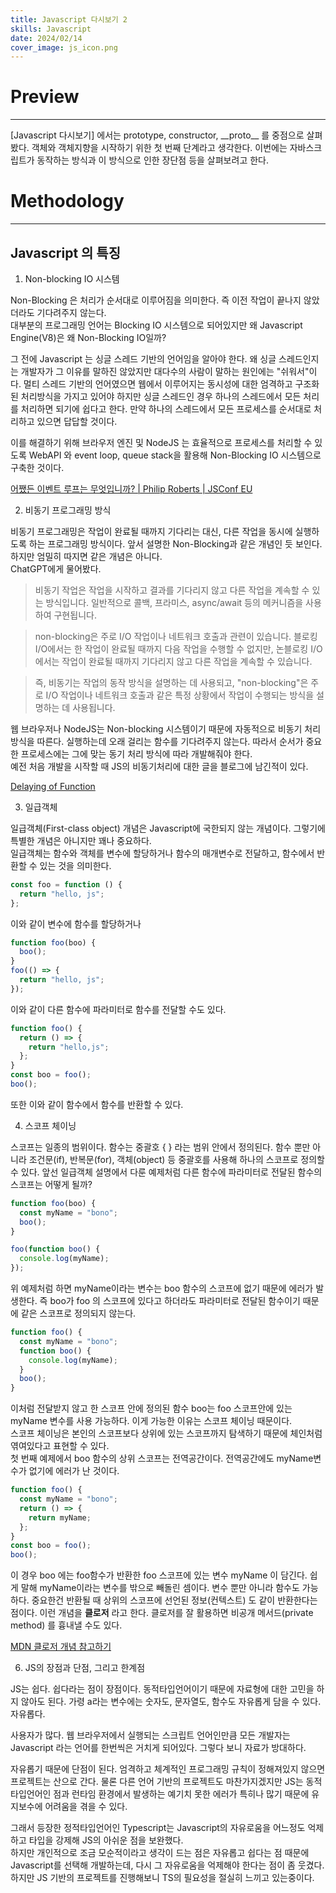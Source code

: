 ```yaml
---
title: Javascript 다시보기 2
skills: Javascript
date: 2024/02/14
cover_image: js_icon.png
---
```


# **Preview**

---

[Javascript 다시보기] 에서는 prototype, constructor, \_\_proto\_\_ 를 중점으로 살펴봤다. 객체와 객체지향을 시작하기 위한 첫 번째 단계라고 생각한다. 이번에는 자바스크립트가 동작하는 방식과 이 방식으로 인한 장단점 등을 살펴보려고 한다.

# **Methodology**

---

## Javascript 의 특징

1. Non-blocking IO 시스템

Non-Blocking 은 처리가 순서대로 이루어짐을 의미한다. 즉 이전 작업이 끝나지 않았더라도 기다려주지 않는다.  
대부분의 프로그래밍 언어는 Blocking IO 시스템으로 되어있지만 왜 Javascript Engine(V8)은 왜 Non-Blocking IO일까?

그 전에 Javascript 는 싱글 스레드 기반의 언어임을 알아야 한다.
왜 싱글 스레드인지는 개발자가 그 이유를 말하진 않았지만 대다수의 사람이 말하는 원인에는 "쉬워서"이다.
멀티 스레드 기반의 언어였으면 웹에서 이루어지는 동시성에 대한 엄격하고 구조화된 처리방식을 가지고 있어야 하지만 싱글 스레드인 경우 하나의 스레드에서 모든 처리를 처리하면 되기에 쉽다고 한다.
만약 하나의 스레드에서 모든 프로세스를 순서대로 처리하고 있으면 답답할 것이다.

이를 해결하기 위해 브라우저 엔진 및 NodeJS 는 효율적으로 프로세스를 처리할 수 있도록 WebAPI 와 event loop, queue stack을 활용해 Non-Blocking IO 시스템으로 구축한 것이다.

[어쨌든 이벤트 루프는 무엇입니까? | Philip Roberts | JSConf EU](https://www.youtube.com/watch?v=8aGhZQkoFbQ)

2. 비동기 프로그래밍 방식

비동기 프로그래밍은 작업이 완료될 때까지 기다리는 대신, 다른 작업을 동시에 실행하도록 하는 프로그래밍 방식이다. 앞서 설명한 Non-Blocking과 같은 개념인 듯 보인다. 하지만 엄밀히 따지면 같은 개념은 아니다.  
ChatGPT에게 물어봤다.

> 비동기 작업은 작업을 시작하고 결과를 기다리지 않고 다른 작업을 계속할 수 있는 방식입니다. 일반적으로 콜백, 프라미스, async/await 등의 메커니즘을 사용하여 구현됩니다.

> non-blocking은 주로 I/O 작업이나 네트워크 호출과 관련이 있습니다. 블로킹 I/O에서는 한 작업이 완료될 때까지 다음 작업을 수행할 수 없지만, 논블로킹 I/O에서는 작업이 완료될 때까지 기다리지 않고 다른 작업을 계속할 수 있습니다.

> 즉, 비동기는 작업의 동작 방식을 설명하는 데 사용되고, "non-blocking"은 주로 I/O 작업이나 네트워크 호출과 같은 특정 상황에서 작업이 수행되는 방식을 설명하는 데 사용됩니다.

웹 브라우저나 NodeJS는 Non-blocking 시스템이기 때문에 자동적으로 비동기 처리 방식을 따른다. 실행하는데 오래 걸리는 함수를 기다려주지 않는다. 따라서 순서가 중요한 프로세스에는 그에 맞는 동기 처리 방식에 따라 개발해줘야 한다.  
예전 처음 개발을 시작할 때 JS의 비동기처리에 대한 글을 블로그에 남긴적이 있다.

[Delaying of Function](https://bonospace.vercel.app/blog/10)

3. 일급객체

일급객체(First-class object) 개념은 Javascript에 국한되지 않는 개념이다. 그렇기에 특별한 개념은 아니지만 꽤나 중요하다.  
일급객체는 함수와 객체를 변수에 할당하거나 함수의 매개변수로 전달하고, 함수에서 반환할 수 있는 것을 의미한다.

```javascript
const foo = function () {
  return "hello, js";
};
```

이와 같이 변수에 함수를 할당하거나

```javascript
function foo(boo) {
  boo();
}
foo(() => {
  return "hello, js";
});
```

이와 같이 다른 함수에 파라미터로 함수를 전달할 수도 있다.

```javascript
function foo() {
  return () => {
    return "hello,js";
  };
}
const boo = foo();
boo();
```

또한 이와 같이 함수에서 함수를 반환할 수 있다.

4. 스코프 체이닝

스코프는 일종의 범위이다. 함수는 중괄호 { } 라는 범위 안에서 정의된다. 함수 뿐만 아니라 조건문(if), 반복문(for), 객체(object) 등 중괄호를 사용해 하나의 스코프로 정의할 수 있다.
앞선 일급객체 설명에서 다룬 예제처럼 다른 함수에 파라미터로 전달된 함수의 스코프는 어떻게 될까?

```javascript
function foo(boo) {
  const myName = "bono";
  boo();
}

foo(function boo() {
  console.log(myName);
});
```

위 예제처럼 하면 myName이라는 변수는 boo 함수의 스코프에 없기 때문에 에러가 발생한다. 즉 boo가 foo 의 스코프에 있다고 하더라도 파라미터로 전달된 함수이기 때문에 같은 스코프로 정의되지 않는다.

```javascript
function foo() {
  const myName = "bono";
  function boo() {
    console.log(myName);
  }
  boo();
}
```

이처럼 전달받지 않고 한 스코프 안에 정의된 함수 boo는 foo 스코프안에 있는 myName 변수를 사용 가능하다. 이게 가능한 이유는 스코프 체이닝 때문이다.  
스코프 체이닝은 본인의 스코프보다 상위에 있는 스코프까지 탐색하기 때문에 체인처럼 엮여있다고 표현할 수 있다.  
첫 번째 예제에서 boo 함수의 상위 스코프는 전역공간이다. 전역공간에도 myName변수가 없기에 에러가 난 것이다.

```javascript
function foo() {
  const myName = "bono";
  return () => {
    return myName;
  };
}
const boo = foo();
boo();
```

이 경우 boo 에는 foo함수가 반환한 foo 스코프에 있는 변수 myName 이 담긴다. 쉽게 말해 myName이라는 변수를 밖으로 빼돌린 셈이다. 변수 뿐만 아니라 함수도 가능하다. 중요한건 반환될 때 상위의 스코프에 선언된 정보(컨텍스트) 도 같이 반환한다는 점이다. 이런 개념을 **클로저** 라고 한다.
클로저를 잘 활용하면 비공개 메서드(private method) 를 흉내낼 수도 있다.

[MDN 클로저 개념 참고하기](https://developer.mozilla.org/ko/docs/Web/JavaScript/Closures#%ED%81%B4%EB%A1%9C%EC%A0%80%EB%A5%BC_%EC%9D%B4%EC%9A%A9%ED%95%B4%EC%84%9C_%EB%B9%84%EA%B3%B5%EA%B0%9C_%EB%A9%94%EC%84%9C%EB%93%9C_private_method_%ED%9D%89%EB%82%B4%EB%82%B4%EA%B8%B0)

6. JS의 장점과 단점, 그리고 한계점

JS는 쉽다. 쉽다라는 점이 장점이다. 동적타입언어이기 때문에 자료형에 대한 고민을 하지 않아도 된다.
가령 a라는 변수에는 숫자도, 문자열도, 함수도 자유롭게 담을 수 있다. 자유롭다.

사용자가 많다. 웹 브라우저에서 실행되는 스크립트 언어인만큼 모든 개발자는 Javascript 라는 언어를 한번씩은 거치게 되어있다. 그렇다 보니 자료가 방대하다.

자유롭기 때문에 단점이 된다. 엄격하고 체계적인 프로그래밍 규칙이 정해져있지 않으면 프로젝트는 산으로 간다. 물론 다른 언어 기반의 프로젝트도 마찬가지겠지만 JS는 동적타입언어인 점과 런타임 환경에서 발생하는 예기치 못한 에러가 특히나 많기 때문에 유지보수에 어려움을 겪을 수 있다.

그래서 등장한 정적타입언어인 Typescript는 Javascript의 자유로움을 어느정도 억제하고 타입을 강제해 JS의 아쉬운 점을 보완했다.  
하지만 개인적으로 조금 모순적이라고 생각이 드는 점은 자유롭고 쉽다는 점 때문에 Javascript를 선택해 개발하는데, 다시 그 자유로움을 억제해야 한다는 점이 좀 웃겼다. 하지만 JS 기반의 프로젝트를 진행해보니 TS의 필요성을 절실히 느끼고 있는중이다.
